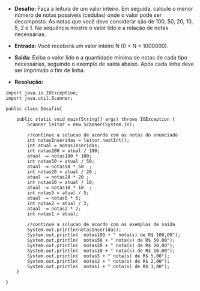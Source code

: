 * **Desafio:** Faça a leitura de um valor inteiro. Em seguida, calcule o menor número de notas possíveis (cédulas) onde o valor pode ser decomposto. As notas que você deve considerar são de 100, 50, 20, 10, 5, 2 e 1. Na sequência mostre o valor lido e a relação de notas necessárias.

* **Entrada:** Você receberá um valor inteiro N (0 < N < 1000000).

* **Saída:** Exiba o valor lido e a quantidade mínima de notas de cada tipo necessárias, seguindo o exemplo de saída abaixo. Após cada linha deve ser imprimido o fim de linha.

* **Resolução:**
```
import java.io.IOException;
import java.util.Scanner;

public class Desafio{
	
    public static void main(String[] args) throws IOException {
        Scanner leitor = new Scanner(System.in);

        //continue a solucao de acordo com as notas do enunciado
        int notasInseridas = leitor.nextInt();
        int atual = notasInseridas;
        int notas100 = atual / 100;
        atual -= notas100 * 100;
        int notas50 = atual / 50;
        atual -= notas50 * 50  ;
        int notas20 = atual / 20 ;
        atual -= notas20 * 20 ;
        int notas10 = atual / 10;
        atual -= notas10 * 10  ;
        int notas5 = atual / 5;
        atual -= notas5 * 5;
        int notas2 = atual / 2;
        atual -= notas2 * 2;
        int notas1 = atual;
        
        //continue a solucao de acordo com os exemplos de saída
        System.out.println(notasInseridas);
        System.out.println(  notas100 + " nota(s) de R$ 100,00");
        System.out.println(  notas50 + " nota(s) de R$ 50,00");
        System.out.println(  notas20 + " nota(s) de R$ 20,00");
        System.out.println(  notas10 + " nota(s) de R$ 10,00");
        System.out.println(  notas5 + " nota(s) de R$ 5,00");
        System.out.println(  notas2 + " nota(s) de R$ 2,00");
        System.out.println(  notas1 + " nota(s) de R$ 1,00");
    }
	
}
```